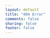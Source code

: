 ```yaml
---
layout: default
title: "404 Error"
comments: false
sharing: false
footer: false
---
```


<center>
<script type="text/javascript" src="http://www.qq.com/404/search_children.js" charset="utf-8" homePageUrl="http://ibillxia.github.io" homePageName="回到我的主页"></script>
</center>